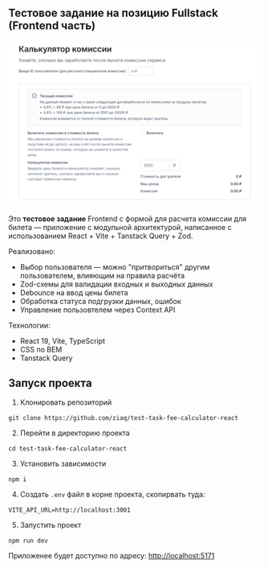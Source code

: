 ## Тестовое задание на позицию Fullstack (Frontend часть)
![Frontend preview](./readme-preview-pic.png)

Это **тестовое задание** Frontend с формой для расчета комиссии для билета — приложение с модульной архитектурой, написанное с использованием  React + Vite + Tanstack Query + Zod.

Реализовано:
- Выбор пользователя — можно "притвориться" другим пользователем, влияющим на правила расчёта
- Zod-схемы для валидации входных и выходных данных
- Debounce на ввод цены билета
- Обработка статуса подгрузки данных, ошибок
- Управление пользовтелем через Context API



Технологии:

- React 19, Vite, TypeScript
- CSS по BEM
- Tanstack Query

## Запуск проекта

1. Клонировать репозиторий

```
git clone https://github.com/ziaq/test-task-fee-calculator-react
```

2. Перейти в директорию проекта
```
cd test-task-fee-calculator-react
```

3. Установить зависимости

```
npm i
```

4. Создать `.env` файл в корне проекта, скопирвать туда:

```
VITE_API_URL=http://localhost:3001
```

5. Запустить проект

```
npm run dev
```

Приложенее будет доступно по адресу: [http://localhost:5171](http://localhost:5171 "http://localhost:5171")